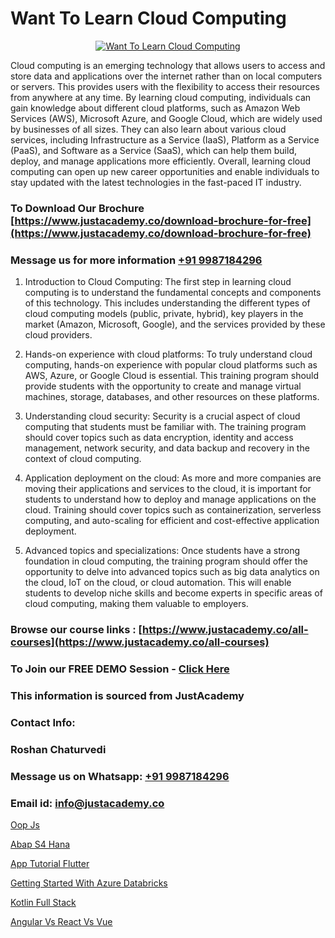 # Want To Learn Cloud Computing

<p align="center">
  <a href="https://justacademy.co/all-courses">
    <img src="https://i.ibb.co/FJQ9DDy/cloud-computing.webp" alt="Want To Learn Cloud Computing">
  </a>
</p>


Cloud computing is an emerging technology that allows users to access and store data and applications over the internet rather than on local computers or servers. This provides users with the flexibility to access their resources from anywhere at any time. By learning cloud computing, individuals can gain knowledge about different cloud platforms, such as Amazon Web Services (AWS), Microsoft Azure, and Google Cloud, which are widely used by businesses of all sizes. They can also learn about various cloud services, including Infrastructure as a Service (IaaS), Platform as a Service (PaaS), and Software as a Service (SaaS), which can help them build, deploy, and manage applications more efficiently. Overall, learning cloud computing can open up new career opportunities and enable individuals to stay updated with the latest technologies in the fast-paced IT industry.
### To Download Our Brochure [https://www.justacademy.co/download-brochure-for-free](https://www.justacademy.co/download-brochure-for-free)
### Message us for more information [+91 9987184296](https://api.whatsapp.com/send?phone=919987184296)
1) Introduction to Cloud Computing: The first step in learning cloud computing is to understand the fundamental concepts and components of this technology. This includes understanding the different types of cloud computing models (public, private, hybrid), key players in the market (Amazon, Microsoft, Google), and the services provided by these cloud providers.

2) Hands-on experience with cloud platforms: To truly understand cloud computing, hands-on experience with popular cloud platforms such as AWS, Azure, or Google Cloud is essential. This training program should provide students with the opportunity to create and manage virtual machines, storage, databases, and other resources on these platforms.

3) Understanding cloud security: Security is a crucial aspect of cloud computing that students must be familiar with. The training program should cover topics such as data encryption, identity and access management, network security, and data backup and recovery in the context of cloud computing.

4) Application deployment on the cloud: As more and more companies are moving their applications and services to the cloud, it is important for students to understand how to deploy and manage applications on the cloud. Training should cover topics such as containerization, serverless computing, and auto-scaling for efficient and cost-effective application deployment.

5) Advanced topics and specializations: Once students have a strong foundation in cloud computing, the training program should offer the opportunity to delve into advanced topics such as big data analytics on the cloud, IoT on the cloud, or cloud automation. This will enable students to develop niche skills and become experts in specific areas of cloud computing, making them valuable to employers.

### Browse our course links : [https://www.justacademy.co/all-courses](https://www.justacademy.co/all-courses) 
### To Join our FREE DEMO Session - [Click Here](https://www.justacademy.co/register-for-course-demo)


### This information is sourced from JustAcademy
### Contact Info:
### Roshan Chaturvedi
### Message us on Whatsapp: [+91 9987184296](https://api.whatsapp.com/send?phone=919987184296)
### Email id: [info@justacademy.co](mailto:info@justacademy.co)
                
[Oop Js](https://www.linkedin.com/pulse/oop-js-justacademy-ahmedabad-thnhe?trackingId=LlpDv%2BgKlJrPOebiS8I5uw%3D%3D&lipi=urn%3Ali%3Apage%3Ad_flagship3_company_admin%3BaDgp3xTAQPe9zxsqrS35EA%3D%3D)

[Abap S4 Hana](https://www.linkedin.com/pulse/abap-s4-hana-software-training-sunnyvale-4obmc/)

[App Tutorial Flutter](https://medium.com/@prempja40/app-tutorial-flutter-99c618327f07)

[Getting Started With Azure Databricks](https://medium.com/@negishivu99/getting-started-with-azure-databricks-518cbd27dcb4)

[Kotlin Full Stack](https://justacademyin.github.io/Articles/Kotlin-Full-Stack)

[Angular Vs React Vs Vue](https://justacademyin.github.io/Articles/Angular-Vs-React-Vs-Vue)

